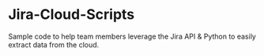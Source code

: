 # Jira-Cloud-Scripts
Sample code to help team members leverage the Jira API &amp; Python to easily extract data from the cloud.  
